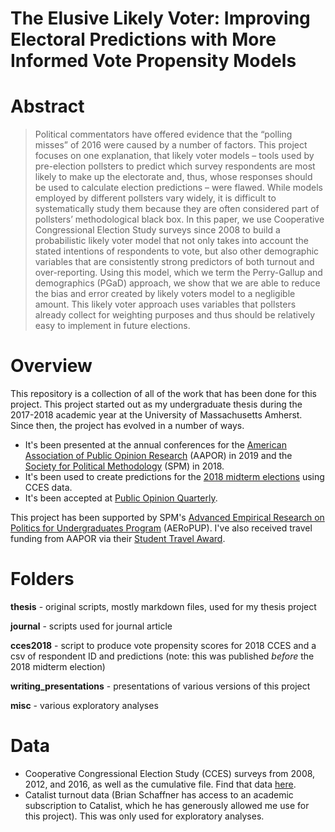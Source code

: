 # The Elusive Likely Voter: Improving Electoral Predictions with More Informed Vote Propensity Models

# Abstract

 > Political commentators have offered evidence that the “polling misses” of 2016 were caused by a number of factors. This project focuses on one explanation, that likely voter models – tools used by pre-election pollsters to predict which survey respondents are most likely to make up the electorate and, thus, whose responses should be used to calculate election predictions – were flawed. While models employed by different pollsters vary widely, it is difficult to systematically study them because they are often considered part of pollsters’ methodological black box. In this paper, we use Cooperative Congressional Election Study surveys since 2008 to build a probabilistic likely voter model that not only takes into account the stated intentions of respondents to vote, but also other demographic variables that are consistently strong predictors of both turnout and over-reporting. Using this model, which we term the Perry-Gallup and demographics (PGaD) approach, we show that we are able to reduce the bias and error created by likely voters model to a negligible amount. This likely voter approach uses variables that pollsters already collect for weighting purposes and thus should be relatively easy to implement in future elections.
 
 
# Overview

This repository is a collection of all of the work that has been done for this project. This project started out as my undergraduate thesis during the 2017-2018 academic year at the University of Massachusetts Amherst. Since then, the project has evolved in a number of ways. 

* It's been presented at the annual conferences for the [American Association of Public Opinion Research](https://aapor.secure-platform.com/a/solicitations/10/sessiongallery/129/application/2280) (AAPOR) in 2019 and the [Society for Political Methodology](https://www.cambridge.org/core/membership/spm/about-us/awards/advanced-empirical-research-on-politics-for-undergraduates-program-aeropup) (SPM) in 2018.
* It's been used to create predictions for the [2018 midterm elections](https://www.washingtonpost.com/news/monkey-cage/wp/2018/11/10/these-5-charts-explain-who-voted-how-in-the-2018-midterm-election/?noredirect=on&utm_term=.85aefbdf179f) using CCES data.
* It's been accepted at [Public Opinion Quarterly](https://doi.org/10.1093/poq/nfz052).

This project has been supported by SPM's [Advanced Empirical Research on Politics for Undergraduates Program](https://www.cambridge.org/core/membership/spm/about-us/awards/advanced-empirical-research-on-politics-for-undergraduates-program-aeropup) (AERoPUP). I've also received travel funding from AAPOR via their [Student Travel Award](https://www.aapor.org/Conference-Events/Awards/Award-Winners.aspx).


# Folders

**thesis** - original scripts, mostly markdown files, used for my thesis project

**journal** - scripts used for journal article

**cces2018** - script to produce vote propensity scores for 2018 CCES and a csv of respondent ID and predictions (note: this was published *before* the 2018 midterm election)

**writing_presentations** - presentations of various versions of this project

**misc** - various exploratory analyses


# Data

* Cooperative Congressional Election Study (CCES) surveys from 2008, 2012, and 2016, as well as the cumulative file. Find that data [here](https://cces.gov.harvard.edu/).
* Catalist turnout data (Brian Schaffner has access to an academic subscription to Catalist, which he has generously allowed me use for this project). This was only used for exploratory analyses.
